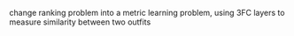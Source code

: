 change ranking problem into a metric learning problem, using 3FC layers to measure similarity between two outfits